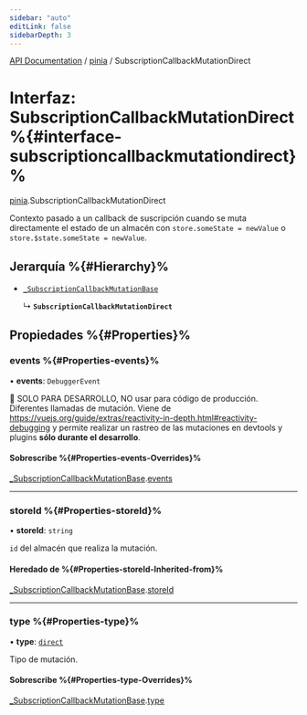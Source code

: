 ```yaml
---
sidebar: "auto"
editLink: false
sidebarDepth: 3
---
```


[API Documentation](../index.md) / [pinia](../modules/pinia.md) / SubscriptionCallbackMutationDirect

# Interfaz: SubscriptionCallbackMutationDirect %{#interface-subscriptioncallbackmutationdirect}%

[pinia](../modules/pinia.md).SubscriptionCallbackMutationDirect

Contexto pasado a un callback de suscripción cuando se muta directamente el estado de 
un almacén con `store.someState = newValue` o `store.$state.someState =
newValue`.

##  Jerarquía %{#Hierarchy}%

- [`_SubscriptionCallbackMutationBase`](pinia._SubscriptionCallbackMutationBase.md)

  ↳ **`SubscriptionCallbackMutationDirect`**

## Propiedades %{#Properties}%

### events %{#Properties-events}%

• **events**: `DebuggerEvent`

🔴 SOLO PARA DESARROLLO, NO usar para código de producción. Diferentes llamadas de mutación. Viene de
https://vuejs.org/guide/extras/reactivity-in-depth.html#reactivity-debugging y permite realizar un rastreo de las mutaciones 
en devtools y plugins **sólo durante el desarrollo**.

#### Sobrescribe %{#Properties-events-Overrides}%

[_SubscriptionCallbackMutationBase](pinia._SubscriptionCallbackMutationBase.md).[events](pinia._SubscriptionCallbackMutationBase.md#events)

___

### storeId %{#Properties-storeId}%

• **storeId**: `string`

`id` del almacén que realiza la mutación.

#### Heredado de %{#Properties-storeId-Inherited-from}%

[_SubscriptionCallbackMutationBase](pinia._SubscriptionCallbackMutationBase.md).[storeId](pinia._SubscriptionCallbackMutationBase.md#storeid)

___

### type %{#Properties-type}%

• **type**: [`direct`](../enums/pinia.MutationType.md#direct)

Tipo de mutación.

#### Sobrescribe %{#Properties-type-Overrides}%

[_SubscriptionCallbackMutationBase](pinia._SubscriptionCallbackMutationBase.md).[type](pinia._SubscriptionCallbackMutationBase.md#type)
